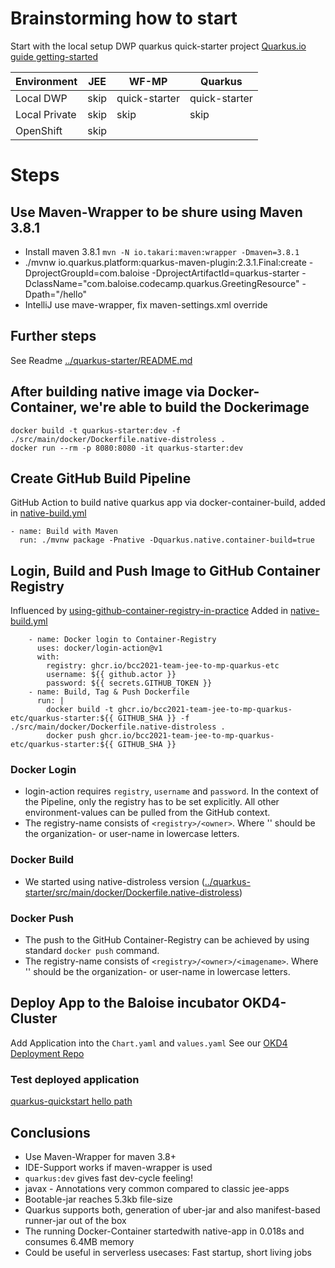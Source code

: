 # Brainstorming how to start

Start with the local setup DWP quarkus quick-starter project
[Quarkus.io guide getting-started](https://quarkus.io/guides/getting-started)

| Environment   | JEE  | WF-MP          | Quarkus       |
| ------------- | -----| -------------- | --------------|
| Local DWP     | skip | quick-starter  | quick-starter |
| Local Private | skip | skip           | skip          |
| OpenShift     | skip |                |               |

# Steps

## Use Maven-Wrapper to be shure using Maven 3.8.1
- Install maven 3.8.1 `mvn -N io.takari:maven:wrapper -Dmaven=3.8.1`
- ./mvnw io.quarkus.platform:quarkus-maven-plugin:2.3.1.Final:create -DprojectGroupId=com.baloise -DprojectArtifactId=quarkus-starter -DclassName="com.baloise.codecamp.quarkus.GreetingResource" -Dpath="/hello"
- IntelliJ use mave-wrapper, fix maven-settings.xml override

## Further steps

See Readme [../quarkus-starter/README.md](../quarkus-starter/README.md)

## After building native image via Docker-Container, we're able to build the Dockerimage
```
docker build -t quarkus-starter:dev -f ./src/main/docker/Dockerfile.native-distroless .
docker run --rm -p 8080:8080 -it quarkus-starter:dev
```

## Create GitHub Build Pipeline
GitHub Action to build native quarkus app via docker-container-build, added in [native-build.yml](../quarkus-starter/.github/workflows/native-build.yml)

```
- name: Build with Maven
  run: ./mvnw package -Pnative -Dquarkus.native.container-build=true
```

## Login, Build and Push Image to GitHub Container Registry
Influenced by [using-github-container-registry-in-practice](https:///using-github-container-registry-in-practice-295677c6f65e)
Added in [native-build.yml](../quarkus-starter/.github/workflows/native-build.yml)
```
    - name: Docker login to Container-Registry
      uses: docker/login-action@v1
      with:
        registry: ghcr.io/bcc2021-team-jee-to-mp-quarkus-etc
        username: ${{ github.actor }}
        password: ${{ secrets.GITHUB_TOKEN }}
    - name: Build, Tag & Push Dockerfile
      run: |
        docker build -t ghcr.io/bcc2021-team-jee-to-mp-quarkus-etc/quarkus-starter:${{ GITHUB_SHA }} -f ./src/main/docker/Dockerfile.native-distroless .
        docker push ghcr.io/bcc2021-team-jee-to-mp-quarkus-etc/quarkus-starter:${{ GITHUB_SHA }}
```

### Docker Login

- login-action requires `registry`, `username` and `password`. In the context of the Pipeline, only the registry has to be set explicitly. All other environment-values can be pulled from the GitHub context.
- The registry-name consists of `<registry>/<owner>`. Where '<owner>' should be the organization- or user-name in lowercase letters.

### Docker Build

- We started using native-distroless version ([../quarkus-starter/src/main/docker/Dockerfile.native-distroless](../quarkus-starter/src/main/docker/Dockerfile.native-distroless))

### Docker Push

- The push to the GitHub Container-Registry can be achieved by using standard `docker push` command.  
- The registry-name consists of `<registry>/<owner>/<imagename>`. Where '<owner>' should be the organization- or user-name in lowercase letters.

## Deploy App to the Baloise incubator OKD4-Cluster

Add Application into the `Chart.yaml` and `values.yaml`
See our [OKD4 Deployment Repo](https://github.com/baloise-incubator/code-camp-apps/tree/master/mp-wf-quarkus)

### Test deployed application

[quarkus-quickstart hello path](https://quarkus-starter.apps.okd.baloise.dev/hello)

## Conclusions

- Use Maven-Wrapper for maven 3.8+
- IDE-Support works if maven-wrapper is used
- `quarkus:dev` gives fast dev-cycle feeling!
- javax - Annotations very common compared to classic jee-apps
- Bootable-jar reaches 5.3kb file-size
- Quarkus supports both, generation of uber-jar and also manifest-based runner-jar out of the box
- The running Docker-Container startedwith native-app in 0.018s and consumes 6.4MB memory
- Could be useful in serverless usecases: Fast startup, short living jobs